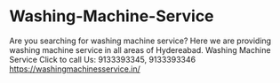 # Washing-Machine-Service
Are you searching for washing machine service? Here we are providing washing machine service in all areas of Hydereabad. Washing Machine Service Click to call Us: 9133393345, 9133393346  https://washingmachinesservice.in/
